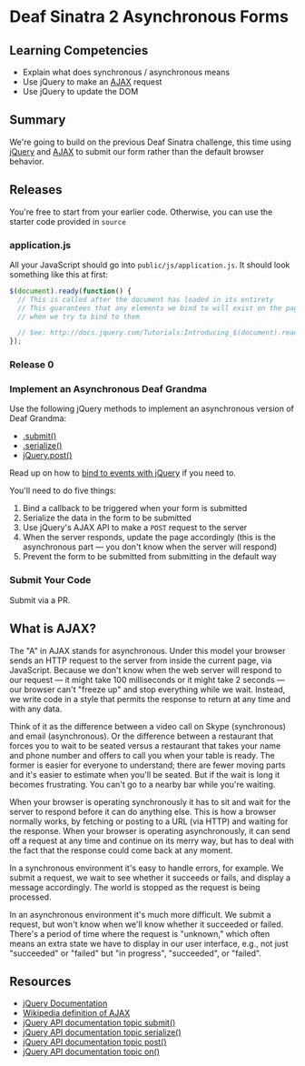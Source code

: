 # Deaf Sinatra 2 Asynchronous Forms

## Learning Competencies

* Explain what does synchronous / asynchronous means
* Use jQuery to make an [AJAX](#ajax) request
* Use jQuery to update the DOM

## Summary

We're going to build on the previous Deaf Sinatra challenge, this time using
[jQuery][] and [AJAX][] to submit our form rather than the default browser
behavior.


## Releases

You're free to start from your earlier code.  Otherwise, you can use the
starter code provided in `source`

### application.js

All your JavaScript should go into `public/js/application.js`.  It should look
something like this at first:

```javascript
$(document).ready(function() {
  // This is called after the document has loaded in its entirety
  // This guarantees that any elements we bind to will exist on the page
  // when we try to bind to them

  // See: http://docs.jquery.com/Tutorials:Introducing_$(document).ready()
});
```

### Release 0

### Implement an Asynchronous Deaf Grandma

Use the following jQuery methods to implement an asynchronous version of Deaf Grandma:

* [.submit()][submit-api-documentation]
* [.serialize()][serialize-api-documentation]
* [jQuery.post()][jquery-ajax-post-documentation]


Read up on how to [bind to events with jQuery][jquery-on-documentation] if you need to.

You'll need to do five things:

1. Bind a callback to be triggered when your form is submitted
2. Serialize the data in the form to be submitted
3. Use jQuery's AJAX API to make a `POST` request to the server
4. When the server responds, update the page accordingly (this is the
   asynchronous part &mdash; you don't know when the server will respond)
5. Prevent the form to be submitted from submitting in the default way

### Submit Your Code

Submit via a PR.

## What is AJAX?

<a target="ajax">

The "A" in AJAX stands for asynchronous.  Under this model your browser sends
an HTTP request to the server from inside the current page, via JavaScript.
Because we don't know when the web server will respond to our request &mdash;
it might take 100 milliseconds or it might take 2 seconds &mdash; our browser
can't "freeze up" and stop everything while we wait.  Instead, we write code in
a style that permits the response to return at any time and with any data.

Think of it as the difference between a video call on Skype (synchronous) and
email (asynchronous).  Or the difference between a restaurant that forces you
to wait to be seated versus a restaurant that takes your name and phone number
and offers to call you when your table is ready.  The former is easier for
everyone to understand; there are fewer moving parts and it's easier to
estimate when you'll be seated. But if the wait is long it becomes frustrating.
You can't go to a nearby bar while you're waiting.

When your browser is operating synchronously it has to sit and wait for the
server to respond before it can do anything else.  This is how a browser
normally works, by fetching or posting to a URL (via HTTP) and waiting for the
response.  When your browser is operating asynchronously, it can send off a
request at any time and continue on its merry way, but has to deal with the
fact that the response could come back at any moment.

In a synchronous environment it's easy to handle errors, for example.  We
submit a request, we wait to see whether it succeeds or fails, and display a
message accordingly.  The world is stopped as the request is being processed.

In an asynchronous environment it's much more difficult.  We submit a request,
but won't know when we'll know whether it succeeded or failed.  There's a
period of time where the request is "unknown," which often means an extra state
we have to display in our user interface, e.g., not just "succeeded" or
"failed" but "in progress", "succeeded", or "failed".


## Resources

* [jQuery Documentation][jQuery]
* [Wikipedia definition of AJAX][AJAX]
* [jQuery API documentation topic submit()][submit-api-documentation]
* [jQuery API documentation topic serialize()][serialize-api-documentation]
* [jQuery API documentation topic post()][jquery-ajax-post-documentation]
* [jQuery API documentation topic on()][jquery-on-documentation]

[jQuery]: http://jquery.com/
[AJAX]: http://en.wikipedia.org/wiki/Ajax_%28programming%29
[submit-api-documentation]: http://api.jquery.com/submit/
[serialize-api-documentation]: http://api.jquery.com/serialize/
[jquery-ajax-post-documentation]: http://api.jquery.com/jQuery.post/
[jquery-on-documentation]: http://api.jquery.com/on/
